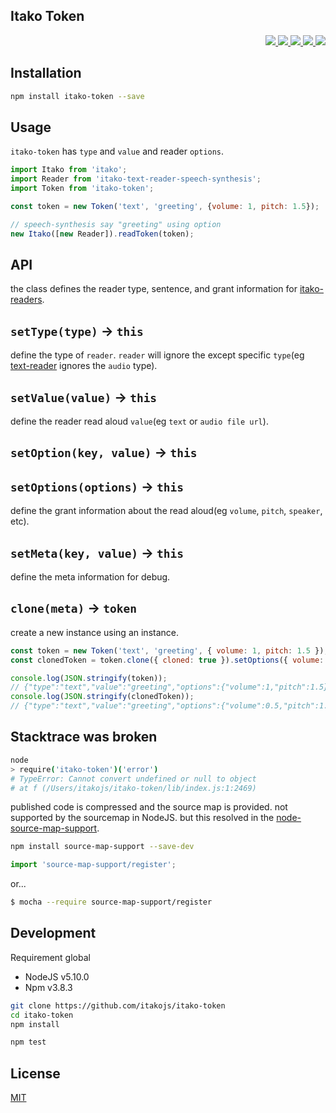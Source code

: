 Itako Token
---

<p align="right">
  <a href="https://npmjs.org/package/itako-token">
    <img src="https://img.shields.io/npm/v/itako-token.svg?style=flat-square">
  </a>
  <a href="https://travis-ci.org/itakojs/itako-token">
    <img src="http://img.shields.io/travis/itakojs/itako-token.svg?style=flat-square">
  </a>
  <a href="https://codeclimate.com/github/itakojs/itako-token/coverage">
    <img src="https://img.shields.io/codeclimate/github/itakojs/itako-token.svg?style=flat-square">
  </a>
  <a href="https://codeclimate.com/github/itakojs/itako-token">
    <img src="https://img.shields.io/codeclimate/coverage/github/itakojs/itako-token.svg?style=flat-square">
  </a>
  <a href="https://gemnasium.com/itakojs/itako-token">
    <img src="https://img.shields.io/gemnasium/itakojs/itako-token.svg?style=flat-square">
  </a>
</p>

Installation
---
```bash
npm install itako-token --save
```

Usage
---
`itako-token` has `type` and `value` and reader `options`.

```js
import Itako from 'itako';
import Reader from 'itako-text-reader-speech-synthesis';
import Token from 'itako-token';

const token = new Token('text', 'greeting', {volume: 1, pitch: 1.5});

// speech-synthesis say "greeting" using option
new Itako([new Reader]).readToken(token);
```

API
---

the class defines the reader type, sentence, and grant information for [itako-readers](https://www.npmjs.com/browse/keyword/itako-reader).

## `setType(type)` -> `this`

define the type of `reader`. `reader` will ignore the except specific `type`(eg [text-reader](https://www.npmjs.com/browse/keyword/itako-text-reader) ignores the `audio` type).

## `setValue(value)` -> `this`

define the reader read aloud `value`(eg `text` or `audio file url`).

## `setOption(key, value)` -> `this`
## `setOptions(options)` -> `this`

define the grant information about the read aloud(eg `volume`, `pitch`, `speaker`, etc).

## `setMeta(key, value)` -> `this`

define the meta information for debug.

## `clone(meta)` -> `token`

create a new instance using an instance.

```js
const token = new Token('text', 'greeting', { volume: 1, pitch: 1.5 });
const clonedToken = token.clone({ cloned: true }).setOptions({ volume: 0.5 });

console.log(JSON.stringify(token));
// {"type":"text","value":"greeting","options":{"volume":1,"pitch":1.5},"meta":{}}
console.log(JSON.stringify(clonedToken));
// {"type":"text","value":"greeting","options":{"volume":0.5,"pitch":1.5},"meta":{"cloned":true}}
```

Stacktrace was broken
---
```bash
node
> require('itako-token')('error')
# TypeError: Cannot convert undefined or null to object
# at f (/Users/itakojs/itako-token/lib/index.js:1:2469)
```
published code is compressed and the source map is provided.
not supported by the sourcemap in NodeJS. but this resolved in the [node-source-map-support](https://github.com/evanw/node-source-map-support#readme).

```bash
npm install source-map-support --save-dev
```
```js
import 'source-map-support/register';
```
or...
```bash
$ mocha --require source-map-support/register
```

Development
---
Requirement global
* NodeJS v5.10.0
* Npm v3.8.3

```bash
git clone https://github.com/itakojs/itako-token
cd itako-token
npm install

npm test
```

License
---
[MIT](http://59naga.mit-license.org/)
